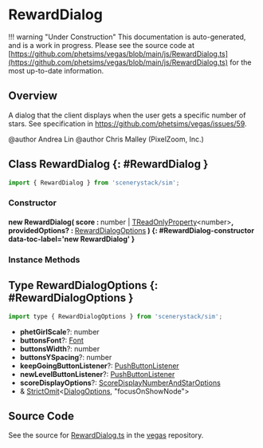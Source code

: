 # RewardDialog

!!! warning "Under Construction"
    This documentation is auto-generated, and is a work in progress. Please see the source code at
    [https://github.com/phetsims/vegas/blob/main/js/RewardDialog.ts](https://github.com/phetsims/vegas/blob/main/js/RewardDialog.ts) for the most up-to-date information.

## Overview

A dialog that the client displays when the user gets a specific number of stars.
See specification in https://github.com/phetsims/vegas/issues/59.

@author Andrea Lin
@author Chris Malley (PixelZoom, Inc.)

## Class RewardDialog {: #RewardDialog }


```js
import { RewardDialog } from 'scenerystack/sim';
```
### Constructor

#### new RewardDialog( score : <span style="font-weight: 400;"><span style="color: hsla(calc(var(--md-hue) + 180deg),80%,40%,1);">number</span> | [TReadOnlyProperty](../axon/TReadOnlyProperty.md)&lt;<span style="color: hsla(calc(var(--md-hue) + 180deg),80%,40%,1);">number</span>&gt;</span>, providedOptions? : <span style="font-weight: 400;">[RewardDialogOptions](../sim/RewardDialog.md#RewardDialogOptions)</span> ) {: #RewardDialog-constructor data-toc-label='new RewardDialog' }

### Instance Methods





## Type RewardDialogOptions {: #RewardDialogOptions }


```js
import type { RewardDialogOptions } from 'scenerystack/sim';
```


- **phetGirlScale**?: <span style="color: hsla(calc(var(--md-hue) + 180deg),80%,40%,1);">number</span>
- **buttonsFont**?: [Font](../scenery/Font.md)
- **buttonsWidth**?: <span style="color: hsla(calc(var(--md-hue) + 180deg),80%,40%,1);">number</span>
- **buttonsYSpacing**?: <span style="color: hsla(calc(var(--md-hue) + 180deg),80%,40%,1);">number</span>
- **keepGoingButtonListener**?: [PushButtonListener](../sun/PushButtonModel.md#PushButtonListener)
- **newLevelButtonListener**?: [PushButtonListener](../sun/PushButtonModel.md#PushButtonListener)
- **scoreDisplayOptions**?: [ScoreDisplayNumberAndStarOptions](../vegas/ScoreDisplayNumberAndStar.md#ScoreDisplayNumberAndStarOptions)
- &amp; [StrictOmit](../phet-core/StrictOmit.md)&lt;[DialogOptions](../sim/Dialog.md#DialogOptions), "focusOnShowNode"&gt;




## Source Code

See the source for [RewardDialog.ts](https://github.com/phetsims/vegas/blob/main/js/RewardDialog.ts) in the [vegas](https://github.com/phetsims/vegas) repository.
